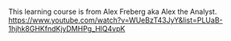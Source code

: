 This learning course is from Alex Freberg aka Alex the Analyst. https://www.youtube.com/watch?v=WUeBzT43JyY&list=PLUaB-1hjhk8GHKfndKjyDMHPg_HlQ4vpK

